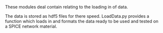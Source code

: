 These modules deal contain relating to the loading in of data.

The data is stored as hdf5 files for there speed.
LoadData.py provides a function which loads in and formats the data ready to be used and tested on a SPICE network material.